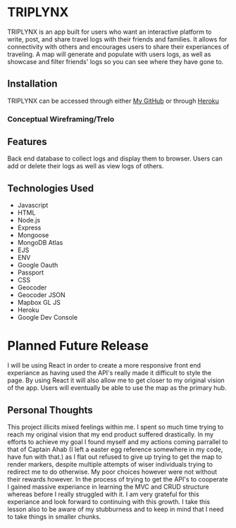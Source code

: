 # TRIPLYNX

TRIPLYNX is an app built for users who want an interactive platform to write, post, and share travel logs with their friends and families. It allows for connectivity with others and encourages users to share their experiances of traveling. A map will generate and populate with users logs, as well as showcase and filter friends' logs so you can see where they have gone to.

## Installation

TRIPLYNX can be accessed through either [My GitHub](https://github.com/federalolive/Travelhub.git) or through [Heroku](https://git.heroku.com/triplynx.git)

### Conceptual Wireframing/Trelo

## Features

Back end database to collect logs and display them to browser. Users can add or delete their logs as well as view logs of others. 

## Technologies Used
* Javascript
* HTML
* Node.js
* Express
* Mongoose
* MongoDB Atlas
* EJS
* ENV
* Google Oauth
* Passport
* CSS
* Geocoder
* Geocoder JSON
* Mapbox GL JS
* Heroku
* Google Dev Console

# Planned Future Release
I will be using React in order to create a more responsive front end experiance as having used the API's really made it difficult to style the page. By using React it will also allow me to get closer to my original vision of the app. Users will eventually be able to use the map as the primary hub. 

## Personal Thoughts
This project illicits mixed feelings within me. I spent so much time trying to reach my original vision that my end product suffered drastically. In my efforts to achieve my goal I found myself and my actions coming parrallel to that of Captain Ahab (I left a easter egg reference somewhere in my code, have fun with that.) as I flat out refused to give up trying to get the map to render markers, despite multiple attempts of wiser individuals trying to redirect me to do otherwise. My poor choices however were not without their rewards however. In the process of trying to get the API's to cooperate I gained massive experiance in learning the MVC and CRUD structure whereas before I really struggled with it. I am very grateful for this experiance and look forward to continuing with this growth. I take this lesson also to be aware of my stubburness and to keep in mind that I need to take things in smaller chunks.